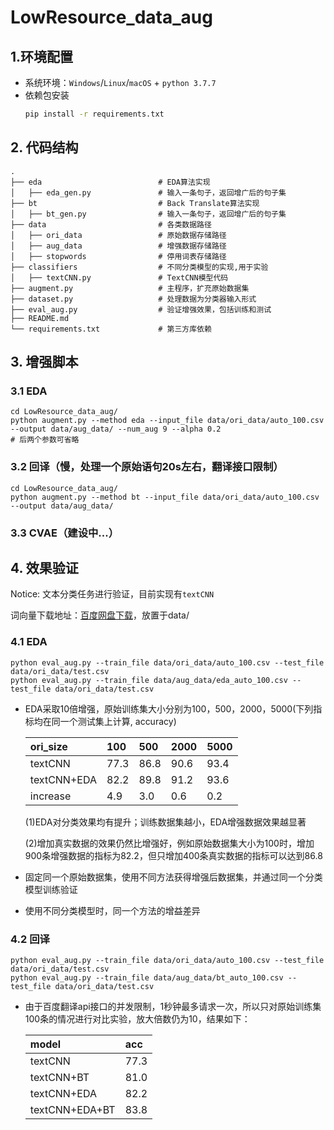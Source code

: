 # LowResource_data_aug

## 1.环境配置
- 系统环境：`Windows`/`Linux`/`macOS` + `python 3.7.7`
- 依赖包安装
    ```bash
    pip install -r requirements.txt
    ```

## 2. 代码结构
```
.
├── eda                          # EDA算法实现  
│   ├── eda_gen.py               # 输入一条句子，返回增广后的句子集
├── bt                           # Back Translate算法实现  
│   ├── bt_gen.py                # 输入一条句子，返回增广后的句子集
├── data                         # 各类数据路径
│   ├── ori_data                 # 原始数据存储路径
│   ├── aug_data                 # 增强数据存储路径
│   ├── stopwords                # 停用词表存储路径
├── classifiers                  # 不同分类模型的实现,用于实验
│   ├── textCNN.py               # TextCNN模型代码
├── augment.py                   # 主程序，扩充原始数据集
├── dataset.py                   # 处理数据为分类器输入形式
├── eval_aug.py                  # 验证增强效果，包括训练和测试  
├── README.md
└── requirements.txt             # 第三方库依赖
```

## 3. 增强脚本
### 3.1 EDA
```
cd LowResource_data_aug/
python augment.py --method eda --input_file data/ori_data/auto_100.csv --output data/aug_data/ --num_aug 9 --alpha 0.2
# 后两个参数可省略
```
### 3.2 回译（慢，处理一个原始语句20s左右，翻译接口限制）
```
cd LowResource_data_aug/
python augment.py --method bt --input_file data/ori_data/auto_100.csv --output data/aug_data/
```
### 3.3 CVAE（建设中...）

## 4. 效果验证
Notice: 文本分类任务进行验证，目前实现有`textCNN`

词向量下载地址：[百度网盘下载](https://pan.baidu.com/s/1AmXYWVgkxrG4GokevPtNgA?errmsg=Auth+Login+Sucess&errno=0&ssnerror=0& )，放置于data/
### 4.1 EDA
```
python eval_aug.py --train_file data/ori_data/auto_100.csv --test_file data/ori_data/test.csv
python eval_aug.py --train_file data/aug_data/eda_auto_100.csv --test_file data/ori_data/test.csv
```
- EDA采取10倍增强，原始训练集大小分别为100，500，2000，5000(下列指标均在同一个测试集上计算, accuracy)

   | ori_size | 100 | 500 | 2000 | 5000 |
   |:---       |:--- |:--- |:--- |:---|
   |textCNN    |77.3 |86.8 |90.6 |93.4|
   |textCNN+EDA|82.2 |89.8 |91.2 |93.6|
   |increase   | 4.9 | 3.0 | 0.6 | 0.2|

   (1)EDA对分类效果均有提升；训练数据集越小，EDA增强数据效果越显著

   (2)增加真实数据的效果仍然比增强好，例如原始数据集大小为100时，增加900条增强数据的指标为82.2，但只增加400条真实数据的指标可以达到86.8

- 固定同一个原始数据集，使用不同方法获得增强后数据集，并通过同一个分类模型训练验证
- 使用不同分类模型时，同一个方法的增益差异
### 4.2 回译
```
python eval_aug.py --train_file data/ori_data/auto_100.csv --test_file data/ori_data/test.csv
python eval_aug.py --train_file data/aug_data/bt_auto_100.csv --test_file data/ori_data/test.csv
```
- 由于百度翻译api接口的并发限制，1秒钟最多请求一次，所以只对原始训练集100条的情况进行对比实验，放大倍数仍为10，结果如下：

   | model | acc |
   |:---   |:--- |
   |textCNN    |77.3 |
   |textCNN+BT |81.0 |
   |textCNN+EDA |82.2 |
   |textCNN+EDA+BT | 83.8 |
